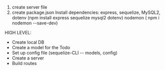 1. create server file
2. create package.json
    Install dependencies: express, sequelize, MySQL2, dotenv (npm install express sequelize mysql2 dotenv)
        nodemon ( npm i nodemon --save-dev)

HIGH LEVEL:
* Create local DB
* Create a model for the Todo
* Set up config file (sequelize-CLI -- models, config)
* Create a server
* Build routes 